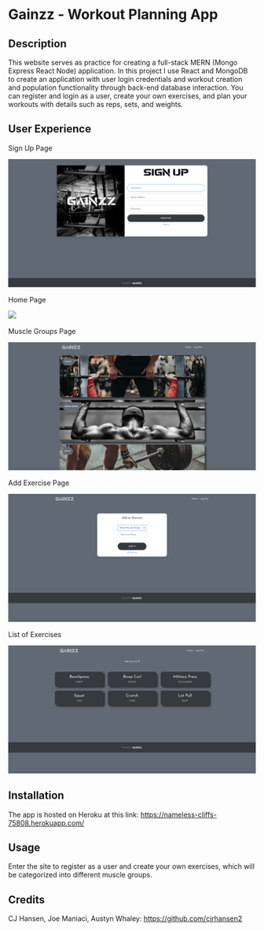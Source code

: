 # Gainzz - Workout Planning App

## Description

This website serves as practice for creating a full-stack MERN (Mongo Express React Node) application. In this project I use React and MongoDB to create an application with user login credentials and workout creation and population functionality through back-end database interaction. You can register and login as a user, create your own exercises, and plan your workouts with details such as reps, sets, and weights.

## User Experience

Sign Up Page

![](GainzzSignup.png)

Home Page

![](GainzzHome.png)

Muscle Groups Page

![](GainzzMuscles.png)

Add Exercise Page

![](GainzzAddEx.png)

List of Exercises

![](GainzzExList.png)



## Installation

The app is hosted on Heroku at this link: https://nameless-cliffs-75808.herokuapp.com/

## Usage

Enter the site to register as a user and create your own exercises, which will be categorized into different muscle groups.

## Credits

CJ Hansen, Joe Maniaci, Austyn Whaley: https://github.com/cjrhansen2
